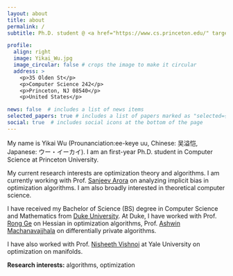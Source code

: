 ```yaml
---
layout: about
title: about
permalink: /
subtitle: Ph.D. student @ <a href="https://www.cs.princeton.edu/" target="_blank">Department of Computer Science</a>, <a href="https://www.princeton.edu/" target="_blank">Princeton University</a> 

profile:
  align: right
  image: Yikai_Wu.jpg
  image_circular: false # crops the image to make it circular
  address: >
    <p>35 Olden St</p>
    <p>Computer Science 242</p>
    <p>Princeton, NJ 08540</p>
    <p>United States</p>

news: false  # includes a list of news items
selected_papers: true # includes a list of papers marked as "selected={true}"
social: true  # includes social icons at the bottom of the page
---
```


My name is Yikai Wu <a href="https://www.name-coach.com/yikai-wu" target="_blank" title="NameCoach"><i class="fas fa-volume-up"></i></a> (Prounanciation:ee-keye uu, Chinese: 吴溢恺, Japanese: ウー・イーカイ). I am an first-year Ph.D. student in Computer Science at Princeton University.

My current research interests are optimization theory and algorithms. I am currently working with Prof. <a href="https://www.cs.princeton.edu/~arora/" target="_blank">Sanjeev Arora</a> on analyzing implicit bias in optimization algorithms. I am also broadly interested in theoretical computer science.

I have received my Bachelor of Science (BS) degree in Computer Science and Mathematics from <a href="https://www.duke.edu" target="_blank">Duke University</a>. At Duke, I have worked with Prof. <a href="https://users.cs.duke.edu/~rongge/" target="_blank">Rong Ge</a> on Hessian in optimization algorithms, Prof. <a href="https://users.cs.duke.edu/~ashwin/" target="_blank">Ashwin Machanavajjhala</a> on differentially private algorithms.

I have also worked with Prof. <a href="https://www.cs.yale.edu/homes/vishnoi/Home.html" target="_blank">Nisheeth Vishnoi</a> at Yale University on optimization on manifolds.

**Research interests:** algorithms, optimization

